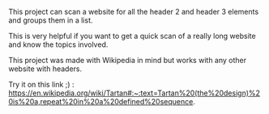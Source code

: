 This project can scan a website for all the header 2 and header 3 elements and groups them in a list.

This is very helpful if you want to get a quick scan of a really long website and know the topics involved.

This project was made with Wikipedia in mind but works with any other website with headers.

Try it on this link ;) : https://en.wikipedia.org/wiki/Tartan#:~:text=Tartan%20(the%20design)%20is%20a,repeat%20in%20a%20defined%20sequence.
